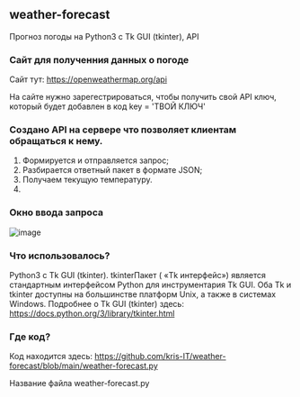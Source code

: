 ## weather-forecast
Прогноз погоды на Python3 с Tk GUI (tkinter), API

### Сайт для полученния данных о погоде
Сайт тут:
https://openweathermap.org/api

На сайте нужно зарегестрироваться, чтобы получить свой API ключ, который будет добавлен в код
key = 'ТВОЙ КЛЮЧ'

### Создано API на сервере что позволяет клиентам обращаться к нему. 
1. Формируется и отправляется запрос;
2. Разбирается ответный пакет в формате JSON;
3. Получаем текущую температуру.
4. 
### Окно ввода запроса
![image](https://user-images.githubusercontent.com/69941258/120996702-3d710580-c78f-11eb-9b75-78966833c1f4.png)

### Что использовалось?
 Python3 с Tk GUI (tkinter). 
tkinterПакет ( «Tk интерфейс») является стандартным интерфейсом Python для инструментария Tk GUI. 
Оба Tk и tkinter доступны на большинстве платформ Unix, а также в системах Windows.
Подробнее о Tk GUI (tkinter) здесь: https://docs.python.org/3/library/tkinter.html

### Где код?
Код находится здесь:
https://github.com/kris-IT/weather-forecast/blob/main/weather-forecast.py

Название файла weather-forecast.py

